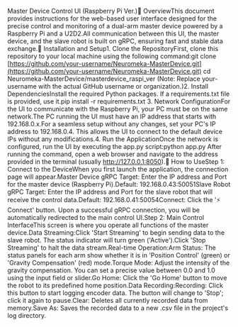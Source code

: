 Master Device Control UI (Raspberry Pi Ver.)📝 OverviewThis document provides instructions for the web-based user interface designed for the precise control and monitoring of a dual-arm master device powered by a Raspberry Pi and a U2D2.All communication between this UI, the master device, and the slave robot is built on gRPC, ensuring fast and stable data exchange.🚀 Installation and Setup1. Clone the RepositoryFirst, clone this repository to your local machine using the following command:git clone [https://github.com/your-username/Neuromeka-MasterDevice.git](https://github.com/your-username/Neuromeka-MasterDevice.git)
cd Neuromeka-MasterDevice/masterdevice_raspi_ver
(Note: Replace your-username with the actual GitHub username or organization.)2. Install DependenciesInstall the required Python packages. If a requirements.txt file is provided, use it.pip install -r requirements.txt
3. Network ConfigurationFor the UI to communicate with the Raspberry Pi, your PC must be on the same network.The PC running the UI must have an IP address that starts with 192.168.0.x.For a seamless setup without any changes, set your PC's IP address to 192.168.0.4. This allows the UI to connect to the default device IPs without any modifications.4. Run the ApplicationOnce the network is configured, run the UI by executing the app.py script:python app.py
After running the command, open a web browser and navigate to the address provided in the terminal (usually http://127.0.0.1:8050).📖 How to UseStep 1: Connect to the DeviceWhen you first launch the application, the connection page will appear.Master Device gRPC Target: Enter the IP address and Port for the master device (Raspberry Pi).Default: 192.168.0.43:50051Slave Robot gRPC Target: Enter the IP address and Port for the slave robot that will receive the control data.Default: 192.168.0.41:50054Connect: Click the '⚡ Connect' button. Upon a successful gRPC connection, you will be automatically redirected to the main control UI.Step 2: Main Control InterfaceThis screen is where you operate all functions of the master device.Data Streaming:Click 'Start Streaming' to begin sending data to the slave robot. The status indicator will turn green ('Active').Click 'Stop Streaming' to halt the data stream.Real-time Operation:Arm Status: The status panels for each arm show whether it is in 'Position Control' (green) or 'Gravity Compensation' (red) mode.Torque Mode: Adjust the intensity of the gravity compensation. You can set a precise value between 0.0 and 1.0 using the input field or slider.Go Home: Click the 'Go Home' button to move the robot to its predefined home position.Data Recording:Recording: Click this button to start logging encoder data. The button will change to 'Stop'; click it again to pause.Clear: Deletes all currently recorded data from memory.Save As: Saves the recorded data to a new .csv file in the project's log directory.

